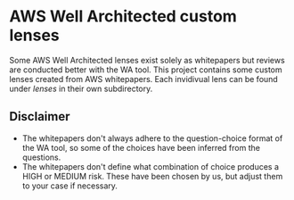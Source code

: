 # AWS Well Architected custom lenses

Some AWS Well Architected lenses exist solely as whitepapers but reviews are conducted better with the WA tool. This project contains some custom lenses created from AWS whitepapers. Each invidivual lens can be found under *lenses* in their own subdirectory.

## Disclaimer
- The whitepapers don't always adhere to the question-choice format of the WA tool, so some of the choices have been inferred from the questions.
- The whitepapers don't define what combination of choice produces a HIGH or MEDIUM risk. These have been chosen by us, but adjust them to your case if necessary.
